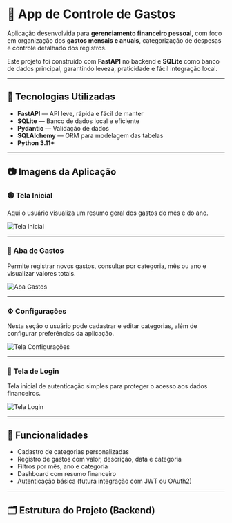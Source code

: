 # 💸 App de Controle de Gastos

Aplicação desenvolvida para **gerenciamento financeiro pessoal**, com foco em organização dos **gastos mensais e anuais**, categorização de despesas e controle detalhado dos registros.

Este projeto foi construído com **FastAPI** no backend e **SQLite** como banco de dados principal, garantindo leveza, praticidade e fácil integração local.

---

## 🔧 Tecnologias Utilizadas

- **FastAPI** — API leve, rápida e fácil de manter
- **SQLite** — Banco de dados local e eficiente
- **Pydantic** — Validação de dados
- **SQLAlchemy** — ORM para modelagem das tabelas
- **Python 3.11+**

---

## 📷 Imagens da Aplicação

### 🟢 Tela Inicial
Aqui o usuário visualiza um resumo geral dos gastos do mês e do ano.

![Tela Inicial](./controle_de_gasto1.jpeg)

---

### 📝 Aba de Gastos
Permite registrar novos gastos, consultar por categoria, mês ou ano e visualizar valores totais.

![Aba Gastos](./controle_de_gasto5.jpeg)

---

### ⚙️ Configurações
Nesta seção o usuário pode cadastrar e editar categorias, além de configurar preferências da aplicação.

![Tela Configurações](./controle_de_gasto7.jpeg)

---

### 🔐 Tela de Login
Tela inicial de autenticação simples para proteger o acesso aos dados financeiros.

![Tela Login](./controle_de_gasto8.jpeg)

---

## 🧠 Funcionalidades

- Cadastro de categorias personalizadas
- Registro de gastos com valor, descrição, data e categoria
- Filtros por mês, ano e categoria
- Dashboard com resumo financeiro
- Autenticação básica (futura integração com JWT ou OAuth2)

---

## 🗂️ Estrutura do Projeto (Backend)

